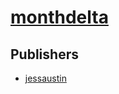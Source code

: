 # [monthdelta](https://pypi.org/project/monthdelta)



## Publishers
- [jessaustin](https://pypi.org/user/jessaustin)

